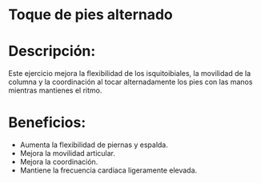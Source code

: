 # Toque de pies alternado

# Descripción:

Este ejercicio mejora la flexibilidad de los isquitoibiales, la movilidad de la columna y la coordinación al tocar alternadamente los pies con las manos mientras mantienes el ritmo.

# Beneficios:

- Aumenta la flexibilidad de piernas y espalda.
- Mejora la movilidad articular.
- Mejora la coordinación.
- Mantiene la frecuencia cardiaca ligeramente elevada.

